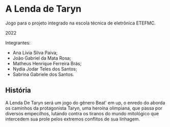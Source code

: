 # A Lenda de Taryn
Jogo para o projeto integrado na escola técnica de eletrônica ETEFMC.

2022

Integrantes:
- Ana Lívia Silva Paiva;
- João Gabriel da Mata Rosa;
- Matheus Henrique Ferreira Brás;
- Nydia Jodar Teles dos Santos;
- Sabrina Gabriele dos Santos.

## História 

A Lenda De Taryn será um jogo do gênero Beat' em up, o enredo do aborda os caminhos da protagonista Taryn, uma heroína olimpiana, que passa por diversos empecilhos, lutando contra os tiranos do mundo mitológico que intercedem sua prole pelos extremos conflitos de sua linhagem.


